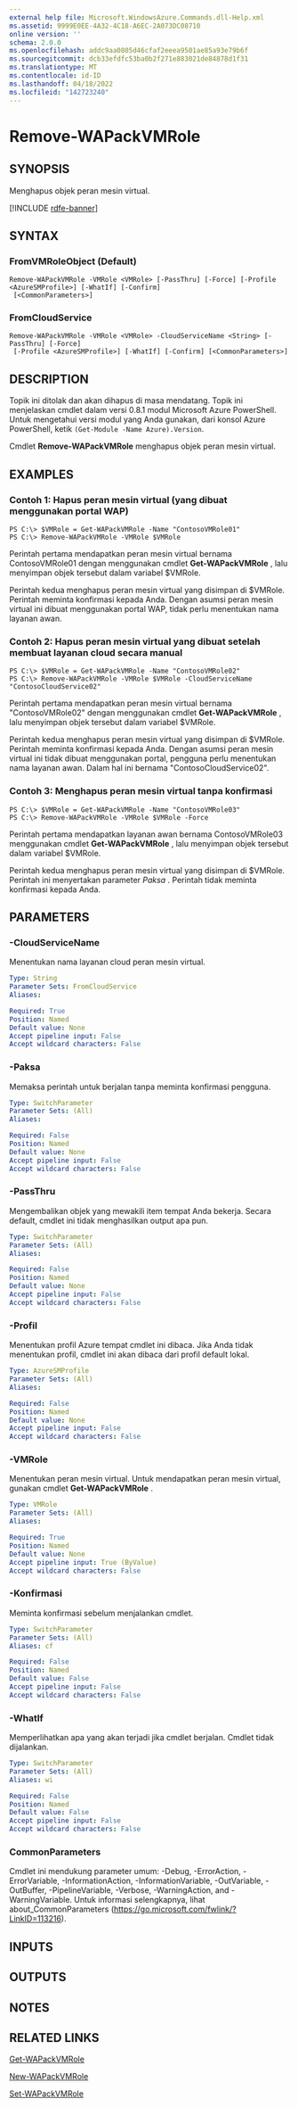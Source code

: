 ```yaml
---
external help file: Microsoft.WindowsAzure.Commands.dll-Help.xml
ms.assetid: 9999E0EE-4A32-4C18-A6EC-2A073DC08710
online version: ''
schema: 2.0.0
ms.openlocfilehash: addc9aa0805d46cfaf2eeea9501ae85a93e79b6f
ms.sourcegitcommit: dcb33efdfc53ba0b2f271e883021de84878d1f31
ms.translationtype: MT
ms.contentlocale: id-ID
ms.lasthandoff: 04/18/2022
ms.locfileid: "142723240"
---
```

# Remove-WAPackVMRole

## SYNOPSIS
Menghapus objek peran mesin virtual.

[!INCLUDE [rdfe-banner](../../includes/rdfe-banner.md)]

## SYNTAX

### FromVMRoleObject (Default)
```
Remove-WAPackVMRole -VMRole <VMRole> [-PassThru] [-Force] [-Profile <AzureSMProfile>] [-WhatIf] [-Confirm]
 [<CommonParameters>]
```

### FromCloudService
```
Remove-WAPackVMRole -VMRole <VMRole> -CloudServiceName <String> [-PassThru] [-Force]
 [-Profile <AzureSMProfile>] [-WhatIf] [-Confirm] [<CommonParameters>]
```

## DESCRIPTION
Topik ini ditolak dan akan dihapus di masa mendatang.
Topik ini menjelaskan cmdlet dalam versi 0.8.1 modul Microsoft Azure PowerShell.
Untuk mengetahui versi modul yang Anda gunakan, dari konsol Azure PowerShell, ketik `(Get-Module -Name Azure).Version`.

Cmdlet **Remove-WAPackVMRole** menghapus objek peran mesin virtual.

## EXAMPLES

### Contoh 1: Hapus peran mesin virtual (yang dibuat menggunakan portal WAP)
```
PS C:\> $VMRole = Get-WAPackVMRole -Name "ContosoVMRole01"
PS C:\> Remove-WAPackVMRole -VMRole $VMRole
```

Perintah pertama mendapatkan peran mesin virtual bernama ContosoVMRole01 dengan menggunakan cmdlet **Get-WAPackVMRole** , lalu menyimpan objek tersebut dalam variabel $VMRole.

Perintah kedua menghapus peran mesin virtual yang disimpan di $VMRole.
Perintah meminta konfirmasi kepada Anda. Dengan asumsi peran mesin virtual ini dibuat menggunakan portal WAP, tidak perlu menentukan nama layanan awan.

### Contoh 2: Hapus peran mesin virtual yang dibuat setelah membuat layanan cloud secara manual
```
PS C:\> $VMRole = Get-WAPackVMRole -Name "ContosoVMRole02"
PS C:\> Remove-WAPackVMRole -VMRole $VMRole -CloudServiceName "ContosoCloudService02"
```

Perintah pertama mendapatkan peran mesin virtual bernama "ContosoVMRole02" dengan menggunakan cmdlet **Get-WAPackVMRole** , lalu menyimpan objek tersebut dalam variabel $VMRole.

Perintah kedua menghapus peran mesin virtual yang disimpan di $VMRole.
Perintah meminta konfirmasi kepada Anda.
Dengan asumsi peran mesin virtual ini tidak dibuat menggunakan portal, pengguna perlu menentukan nama layanan awan.
Dalam hal ini bernama "ContosoCloudService02".

### Contoh 3: Menghapus peran mesin virtual tanpa konfirmasi
```
PS C:\> $VMRole = Get-WAPackVMRole -Name "ContosoVMRole03"
PS C:\> Remove-WAPackVMRole -VMRole $VMRole -Force
```

Perintah pertama mendapatkan layanan awan bernama ContosoVMRole03 menggunakan cmdlet **Get-WAPackVMRole** , lalu menyimpan objek tersebut dalam variabel $VMRole.

Perintah kedua menghapus peran mesin virtual yang disimpan di $VMRole.
Perintah ini menyertakan parameter *Paksa* .
Perintah tidak meminta konfirmasi kepada Anda.

## PARAMETERS

### -CloudServiceName
Menentukan nama layanan cloud peran mesin virtual.

```yaml
Type: String
Parameter Sets: FromCloudService
Aliases:

Required: True
Position: Named
Default value: None
Accept pipeline input: False
Accept wildcard characters: False
```

### -Paksa
Memaksa perintah untuk berjalan tanpa meminta konfirmasi pengguna.

```yaml
Type: SwitchParameter
Parameter Sets: (All)
Aliases:

Required: False
Position: Named
Default value: None
Accept pipeline input: False
Accept wildcard characters: False
```

### -PassThru
Mengembalikan objek yang mewakili item tempat Anda bekerja.
Secara default, cmdlet ini tidak menghasilkan output apa pun.

```yaml
Type: SwitchParameter
Parameter Sets: (All)
Aliases:

Required: False
Position: Named
Default value: None
Accept pipeline input: False
Accept wildcard characters: False
```

### -Profil
Menentukan profil Azure tempat cmdlet ini dibaca.
Jika Anda tidak menentukan profil, cmdlet ini akan dibaca dari profil default lokal.

```yaml
Type: AzureSMProfile
Parameter Sets: (All)
Aliases:

Required: False
Position: Named
Default value: None
Accept pipeline input: False
Accept wildcard characters: False
```

### -VMRole
Menentukan peran mesin virtual.
Untuk mendapatkan peran mesin virtual, gunakan cmdlet **Get-WAPackVMRole** .

```yaml
Type: VMRole
Parameter Sets: (All)
Aliases:

Required: True
Position: Named
Default value: None
Accept pipeline input: True (ByValue)
Accept wildcard characters: False
```

### -Konfirmasi
Meminta konfirmasi sebelum menjalankan cmdlet.

```yaml
Type: SwitchParameter
Parameter Sets: (All)
Aliases: cf

Required: False
Position: Named
Default value: False
Accept pipeline input: False
Accept wildcard characters: False
```

### -WhatIf
Memperlihatkan apa yang akan terjadi jika cmdlet berjalan.
Cmdlet tidak dijalankan.

```yaml
Type: SwitchParameter
Parameter Sets: (All)
Aliases: wi

Required: False
Position: Named
Default value: False
Accept pipeline input: False
Accept wildcard characters: False
```

### CommonParameters
Cmdlet ini mendukung parameter umum: -Debug, -ErrorAction, -ErrorVariable, -InformationAction, -InformationVariable, -OutVariable, -OutBuffer, -PipelineVariable, -Verbose, -WarningAction, and -WarningVariable. Untuk informasi selengkapnya, lihat about_CommonParameters (https://go.microsoft.com/fwlink/?LinkID=113216).

## INPUTS

## OUTPUTS

## NOTES

## RELATED LINKS

[Get-WAPackVMRole](./Get-WAPackVMRole.md)

[New-WAPackVMRole](./New-WAPackVMRole.md)

[Set-WAPackVMRole](./Set-WAPackVMRole.md)


